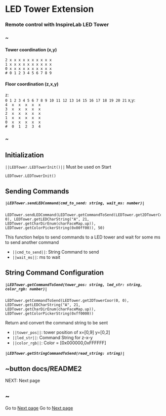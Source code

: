 # LED Tower Extension
### Remote control with InspireLab LED Tower
### ~
#### Tower coordination (x,y)  
`2 x x x x x x x x x x`  
`1 x x x x x x x x x x`  
`0 x x x x x x x x x x`  
`# 0 1 2 3 4 5 6 7 8 9`  
#### Floor coordination (z,x,y)
z:  
`0 1 2 3 4 5 6 7 8 9 10 11 12 13 14 15 16 17 18 19 20 21`
x,y:  
`4  x  x  x  x  x`  
`3  x  x  x  x  x`  
`2  x  x  x  x  x`  
`1  x  x  x  x  x`  
`0  x  x  x  x  x`  
`#  0  1  2  3  4`
### ~
## Initialization
``||LEDTower.LEDTowerInit()||`` Must be used on Start
```blocks
LEDTower.LEDTowerInit()
```
## Sending Commands
##### ``|LEDTower.sendLEDCommand(cmd_to_send: string, wait_ms: number)|``
```block
LEDTower.sendLEDCommand(LEDTower.getCommandToSend(LEDTower.get2DTowerCoor(0, 0), LEDTower.getLEDCharString("A", 21, LEDTower.getCharDirEnum(charFaceMap.up)), LEDTower.getColorPickerString(0x00ff00)), 50)
```
This function helps to send commands to a LED tower and wait for some ms to send another command
* `||cmd_to_send||`: String Command to send
* `||wait_ms||`: ms to wait
## String Command Configuration
##### ``|LEDTower.getCommandToSend(tower_pos: string, led_str: string, color_rgb: number)|``
```block
LEDTower.getCommandToSend(LEDTower.get2DTowerCoor(0, 0), LEDTower.getLEDCharString("A", 21, LEDTower.getCharDirEnum(charFaceMap.up)), LEDTower.getColorPickerString(0xff0000))
```
Return and convert the command string to be sent
* `||tower_pos||`: tower position of x=[0,9] y=[0,2]
* `||led_str||`: Command String for z-x-y
* `||color_rgb||`: Color = [0x000000,0xFFFFFF]
##### ``|LEDTower.getStringCommandToSend(read_string: string)|``


## ~button docs/README2

NEXT: Next page

## ~
Go to [Next page](/README2.md)
Go to [Next page](/docs/README2.md)